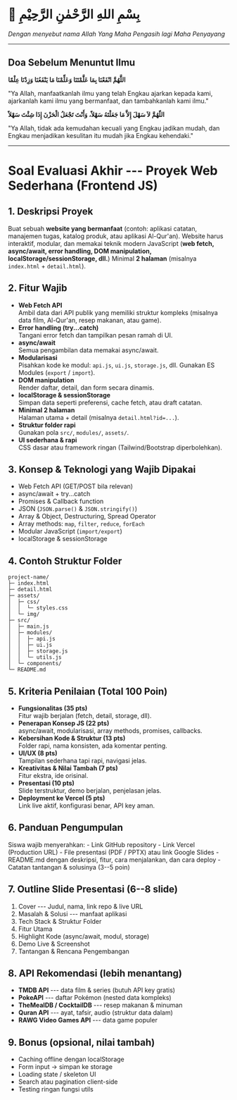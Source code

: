 # 🌟 بِسْمِ اللهِ الرَّحْمٰنِ الرَّحِيْمِ

*Dengan menyebut nama Allah Yang Maha Pengasih lagi Maha Penyayang*

------------------------------------------------------------------------

## Doa Sebelum Menuntut Ilmu

**اللَّهُمَّ انْفَعْنَا بِمَا عَلَّمْتَنَا وَعَلِّمْنَا مَا يَنْفَعُنَا
وَزِدْنَا عِلْمًا**

"Ya Allah, manfaatkanlah ilmu yang telah Engkau ajarkan kepada kami,
ajarkanlah kami ilmu yang bermanfaat, dan tambahkanlah kami ilmu."

**اللّهُمَّ لاَ سَهْلَ إِلاَّ مَا جَعَلْتَهُ سَهْلاً، وَأَنْتَ تَجْعَلُ
الْحَزْنَ إِذَا شِئْتَ سَهْلاً**

"Ya Allah, tidak ada kemudahan kecuali yang Engkau jadikan mudah, dan
Engkau menjadikan kesulitan itu mudah jika Engkau kehendaki."

------------------------------------------------------------------------

# Soal Evaluasi Akhir --- Proyek Web Sederhana (Frontend JS)

## 1. Deskripsi Proyek

Buat sebuah **website yang bermanfaat** (contoh: aplikasi catatan,
manajemen tugas, katalog produk, atau aplikasi Al-Qur'an). Website harus
interaktif, modular, dan memakai teknik modern JavaScript (**web fetch,
async/await, error handling, DOM manipulation,
localStorage/sessionStorage, dll.**) Minimal **2 halaman** (misalnya
`index.html` + `detail.html`).

## 2. Fitur Wajib

-   **Web Fetch API**\
    Ambil data dari API publik yang memiliki struktur kompleks (misalnya
    data film, Al-Qur'an, resep makanan, atau game).
-   **Error handling (try...catch)**\
    Tangani error fetch dan tampilkan pesan ramah di UI.
-   **async/await**\
    Semua pengambilan data memakai async/await.
-   **Modularisasi**\
    Pisahkan kode ke modul: `api.js`, `ui.js`, `storage.js`, dll.
    Gunakan ES Modules (`export` / `import`).
-   **DOM manipulation**\
    Render daftar, detail, dan form secara dinamis.
-   **localStorage & sessionStorage**\
    Simpan data seperti preferensi, cache fetch, atau draft catatan.
-   **Minimal 2 halaman**\
    Halaman utama + detail (misalnya `detail.html?id=...`).
-   **Struktur folder rapi**\
    Gunakan pola `src/`, `modules/`, `assets/`.
-   **UI sederhana & rapi**\
    CSS dasar atau framework ringan (Tailwind/Bootstrap diperbolehkan).

## 3. Konsep & Teknologi yang Wajib Dipakai

-   Web Fetch API (GET/POST bila relevan)
-   async/await + try...catch
-   Promises & Callback function
-   JSON (`JSON.parse()` & `JSON.stringify()`)
-   Array & Object, Destructuring, Spread Operator
-   Array methods: `map`, `filter`, `reduce`, `forEach`
-   Modular JavaScript (`import/export`)
-   localStorage & sessionStorage

## 4. Contoh Struktur Folder

    project-name/
    ├─ index.html
    ├─ detail.html
    ├─ assets/
    │  ├─ css/
    │  │  └─ styles.css
    │  └─ img/
    ├─ src/
    │  ├─ main.js
    │  ├─ modules/
    │  │  ├─ api.js
    │  │  ├─ ui.js
    │  │  ├─ storage.js
    │  │  └─ utils.js
    │  └─ components/
    └─ README.md

## 5. Kriteria Penilaian (Total 100 Poin)

-   **Fungsionalitas (35 pts)**\
    Fitur wajib berjalan (fetch, detail, storage, dll).
-   **Penerapan Konsep JS (22 pts)**\
    async/await, modularisasi, array methods, promises, callbacks.
-   **Kebersihan Kode & Struktur (13 pts)**\
    Folder rapi, nama konsisten, ada komentar penting.
-   **UI/UX (8 pts)**\
    Tampilan sederhana tapi rapi, navigasi jelas.
-   **Kreativitas & Nilai Tambah (7 pts)**\
    Fitur ekstra, ide orisinal.
-   **Presentasi (10 pts)**\
    Slide terstruktur, demo berjalan, penjelasan jelas.
-   **Deployment ke Vercel (5 pts)**\
    Link live aktif, konfigurasi benar, API key aman.

## 6. Panduan Pengumpulan

Siswa wajib menyerahkan: - Link GitHub repository - Link Vercel
(Production URL) - File presentasi (PDF / PPTX) atau link Google
Slides - README.md dengan deskripsi, fitur, cara menjalankan, dan cara
deploy - Catatan tantangan & solusinya (3--5 poin)

## 7. Outline Slide Presentasi (6--8 slide)

1.  Cover --- Judul, nama, link repo & live URL
2.  Masalah & Solusi --- manfaat aplikasi
3.  Tech Stack & Struktur Folder
4.  Fitur Utama
5.  Highlight Kode (async/await, modul, storage)
6.  Demo Live & Screenshot
7.  Tantangan & Rencana Pengembangan

## 8. API Rekomendasi (lebih menantang)

-   **TMDB API** --- data film & series (butuh API key gratis)
-   **PokeAPI** --- daftar Pokémon (nested data kompleks)
-   **TheMealDB / CocktailDB** --- resep makanan & minuman
-   **Quran API** --- ayat, tafsir, audio (struktur data dalam)
-   **RAWG Video Games API** --- data game populer

## 9. Bonus (opsional, nilai tambah)

-   Caching offline dengan localStorage
-   Form input → simpan ke storage
-   Loading state / skeleton UI
-   Search atau pagination client-side
-   Testing ringan fungsi utils
